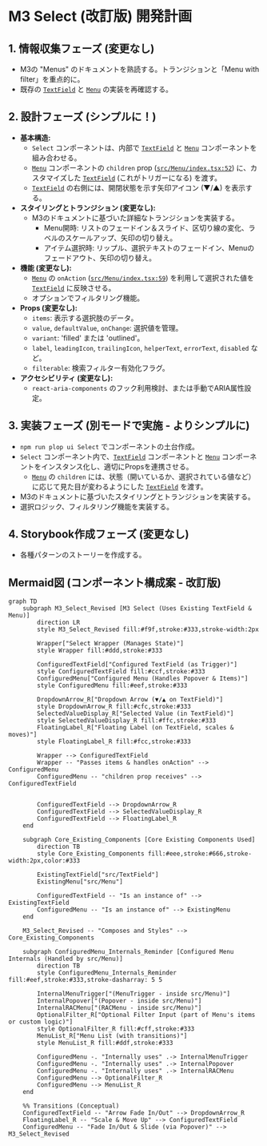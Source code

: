 # M3 Select (改訂版) 開発計画

## 1. 情報収集フェーズ (変更なし)

*   M3の "Menus" のドキュメントを熟読する。トランジションと「Menu with filter」を重点的に。
*   既存の [`TextField`](src/TextField/index.tsx) と [`Menu`](src/Menu/index.tsx) の実装を再確認する。

## 2. 設計フェーズ (シンプルに！)

*   **基本構造:**
    *   `Select` コンポーネントは、内部で [`TextField`](src/TextField/index.tsx) と [`Menu`](src/Menu/index.tsx) コンポーネントを組み合わせる。
    *   [`Menu`](src/Menu/index.tsx) コンポーネントの `children` prop ([`src/Menu/index.tsx:52`](src/Menu/index.tsx:52)) に、カスタマイズした [`TextField`](src/TextField/index.tsx) (これがトリガーになる) を渡す。
    *   [`TextField`](src/TextField/index.tsx) の右側には、開閉状態を示す矢印アイコン (▼/▲) を表示する。
*   **スタイリングとトランジション (変更なし):**
    *   M3のドキュメントに基づいた詳細なトランジションを実装する。
        *   Menu開時: リストのフェードイン＆スライド、区切り線の変化、ラベルのスケールアップ、矢印の切り替え。
        *   アイテム選択時: リップル、選択テキストのフェードイン、Menuのフェードアウト、矢印の切り替え。
*   **機能 (変更なし):**
    *   [`Menu`](src/Menu/index.tsx) の `onAction` ([`src/Menu/index.tsx:59`](src/Menu/index.tsx:59)) を利用して選択された値を [`TextField`](src/TextField/index.tsx) に反映させる。
    *   オプションでフィルタリング機能。
*   **Props (変更なし):**
    *   `items`: 表示する選択肢のデータ。
    *   `value`, `defaultValue`, `onChange`: 選択値を管理。
    *   `variant`: 'filled' または 'outlined'。
    *   `label`, `leadingIcon`, `trailingIcon`, `helperText`, `errorText`, `disabled` など。
    *   `filterable`: 検索フィルター有効化フラグ。
*   **アクセシビリティ (変更なし):**
    *   `react-aria-components` のフック利用検討、または手動でARIA属性設定。

## 3. 実装フェーズ (別モードで実施 - よりシンプルに)

*   `npm run plop ui Select` でコンポーネントの土台作成。
*   `Select` コンポーネント内で、[`TextField`](src/TextField/index.tsx) コンポーネントと [`Menu`](src/Menu/index.tsx) コンポーネントをインスタンス化し、適切にPropsを連携させる。
    *   [`Menu`](src/Menu/index.tsx) の `children` には、状態（開いているか、選択されている値など）に応じて見た目が変わるようにした [`TextField`](src/TextField/index.tsx) を渡す。
*   M3のドキュメントに基づいたスタイリングとトランジションを実装する。
*   選択ロジック、フィルタリング機能を実装する。

## 4. Storybook作成フェーズ (変更なし)

*   各種パターンのストーリーを作成する。

## Mermaid図 (コンポーネント構成案 - 改訂版)

```mermaid
graph TD
    subgraph M3_Select_Revised [M3 Select (Uses Existing TextField & Menu)]
        direction LR
        style M3_Select_Revised fill:#f9f,stroke:#333,stroke-width:2px

        Wrapper["Select Wrapper (Manages State)"]
        style Wrapper fill:#ddd,stroke:#333

        ConfiguredTextField["Configured TextField (as Trigger)"]
        style ConfiguredTextField fill:#ccf,stroke:#333
        ConfiguredMenu["Configured Menu (Handles Popover & Items)"]
        style ConfiguredMenu fill:#eef,stroke:#333

        DropdownArrow_R["Dropdown Arrow (▼/▲ on TextField)"]
        style DropdownArrow_R fill:#cfc,stroke:#333
        SelectedValueDisplay_R["Selected Value (in TextField)"]
        style SelectedValueDisplay_R fill:#ffc,stroke:#333
        FloatingLabel_R["Floating Label (on TextField, scales & moves)"]
        style FloatingLabel_R fill:#fcc,stroke:#333

        Wrapper --> ConfiguredTextField
        Wrapper -- "Passes items & handles onAction" --> ConfiguredMenu
        ConfiguredMenu -- "children prop receives" --> ConfiguredTextField


        ConfiguredTextField --> DropdownArrow_R
        ConfiguredTextField --> SelectedValueDisplay_R
        ConfiguredTextField --> FloatingLabel_R
    end

    subgraph Core_Existing_Components [Core Existing Components Used]
        direction TB
        style Core_Existing_Components fill:#eee,stroke:#666,stroke-width:2px,color:#333

        ExistingTextField["src/TextField"]
        ExistingMenu["src/Menu"]

        ConfiguredTextField -- "Is an instance of" --> ExistingTextField
        ConfiguredMenu -- "Is an instance of" --> ExistingMenu
    end

    M3_Select_Revised -- "Composes and Styles" --> Core_Existing_Components

    subgraph ConfiguredMenu_Internals_Reminder [Configured Menu Internals (Handled by src/Menu)]
        direction TB
        style ConfiguredMenu_Internals_Reminder fill:#eef,stroke:#333,stroke-dasharray: 5 5

        InternalMenuTrigger["(MenuTrigger - inside src/Menu)"]
        InternalPopover["(Popover - inside src/Menu)"]
        InternalRACMenu["(RACMenu - inside src/Menu)"]
        OptionalFilter_R["Optional Filter Input (part of Menu's items or custom logic)"]
        style OptionalFilter_R fill:#cff,stroke:#333
        MenuList_R["Menu List (with transitions)"]
        style MenuList_R fill:#ddf,stroke:#333

        ConfiguredMenu -. "Internally uses" .-> InternalMenuTrigger
        ConfiguredMenu -. "Internally uses" .-> InternalPopover
        ConfiguredMenu -. "Internally uses" .-> InternalRACMenu
        ConfiguredMenu --> OptionalFilter_R
        ConfiguredMenu --> MenuList_R
    end

    %% Transitions (Conceptual)
    ConfiguredTextField -- "Arrow Fade In/Out" --> DropdownArrow_R
    FloatingLabel_R -- "Scale & Move Up" --> ConfiguredTextField
    ConfiguredMenu -- "Fade In/Out & Slide (via Popover)" --> M3_Select_Revised